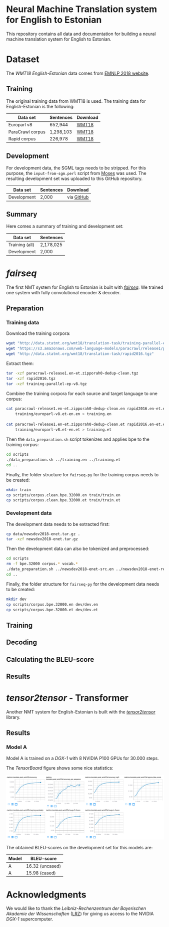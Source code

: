 # Neural Machine Translation system for English to Estonian

This repository contains all data and documentation for building a neural
machine translation system for English to Estonian.

# Dataset

The *WMT18 English-Estonian* data comes from [EMNLP 2018 website](http://www.statmt.org/wmt18/translation-task.html).

## Training

The original training data from WMT18 is used. The training data for English-Estonian is the following:

| Data set         | Sentences | Download
| ---------------- | --------- | ---------------------------------------------------------------------------------------------------------------------------
| Europarl v8      |   652,944 | [WMT18](http://data.statmt.org/wmt18/translation-task/training-parallel-ep-v8.tgz)
| ParaCrawl corpus | 1,298,103 | [WMT18](https://s3.amazonaws.com/web-language-models/paracrawl/release1/paracrawl-release1.en-et.zipporah0-dedup-clean.tgz)
| Rapid corpus     |   226,978 | [WMT18](http://data.statmt.org/wmt18/translation-task/rapid2016.tgz)

## Development

For development data, the SGML tags needs to be stripped. For this purpose, the
`input-from-sgm.perl` script from [Moses](https://github.com/moses-smt/mosesdecoder/blob/master/scripts/ems/support/input-from-sgm.perl)
was used. The resulting development set was uploaded to this GitHub repository.

| Data set         | Sentences | Download
| ---------------- | --------- | --------------------------------------------------------------------------------------------
| Development      | 2,000     | via [GitHub](https://github.com/stefan-it/nmt-en-et/raw/master/data/newsdev2018-enet.tar.gz)

## Summary

Here comes a summary of training and development set:

| Data set         | Sentences
| ---------------- | ---------
| Training (all)   | 2,178,025
| Development      |     2,000

# *fairseq*

The first NMT system for English to Estonian is built with [*fairseq*](https://github.com/facebookresearch/fairseq).
We trained one system with fully convolutional encoder & decoder.

## Preparation

### Training data

Download the training corpora:

```bash
wget "http://data.statmt.org/wmt18/translation-task/training-parallel-ep-v8.tgz"
wget "https://s3.amazonaws.com/web-language-models/paracrawl/release1/paracrawl-release1.en-et.zipporah0-dedup-clean.tgz"
wget "http://data.statmt.org/wmt18/translation-task/rapid2016.tgz"
```

Extract them:

```bash
tar -xzf paracrawl-release1.en-et.zipporah0-dedup-clean.tgz
tar -xzf rapid2016.tgz
tar -xzf training-parallel-ep-v8.tgz
```

Combine the training corpora for each source and target language to one corpus:

```bash
cat paracrawl-release1.en-et.zipporah0-dedup-clean.en rapid2016.en-et.en \
    training/europarl-v8.et-en.en > training.en

cat paracrawl-release1.en-et.zipporah0-dedup-clean.et rapid2016.en-et.et \
    training/europarl-v8.et-en.et > training.et
```

Then the `data_preparation.sh` script tokenizes and applies bpe to the training
corpus:

```bash
cd scripts
./data_preparation.sh ../training.en ../training.et
cd ..
```

Finally, the folder structure for `fairseq-py` for the training corpus needs to
be created:

```bash
mkdir train
cp scripts/corpus.clean.bpe.32000.en train/train.en
cp scripts/corpus.clean.bpe.32000.et train/train.et
```

### Development data

The development data needs to be extracted first:

```bash
cp data/newsdev2018-enet.tar.gz .
tar -xzf newsdev2018-enet.tar.gz
```

Then the development data can also be tokenized and preprocessed:

```bash
cd scripts
rm -f bpe.32000 corpus.* vocab.*
./data_preparation.sh ../newsdev2018-enet-src.en ../newsdev2018-enet-ref.et
cd ..
```

Finally, the folder structure for `fairseq-py` for the development data needs
to be created:

```bash
mkdir dev
cp scripts/corpus.bpe.32000.en dev/dev.en
cp scripts/corpus.bpe.32000.et dev/dev.et
```

## Training

## Decoding

## Calculating the BLEU-score

## Results

# *tensor2tensor* - Transformer

Another NMT system for English-Estonian is built with the [*tensor2tensor*](https://github.com/tensorflow/tensor2tensor)
library.

## Results

### Model A

Model A is trained on a *DGX-1* with 8 NVIDIA P100 GPUs for 30.000 steps.

The *TensorBoard* figure shows some nice statistics:

![TensorBoard English-Estonian](figures/t2t-model-a.png)

The obtained BLEU-scores on the development set for this models are:

| Model | BLEU-score
| ----- | ----------
| A     | 16.32 (uncased)
| A     | 15.98 (cased)

# Acknowledgments

We would like to thank the *Leibniz-Rechenzentrum der Bayerischen Akademie der
Wissenschaften* ([LRZ](https://www.lrz.de/english/)) for giving us access to the
NVIDIA *DGX-1* supercomputer.
